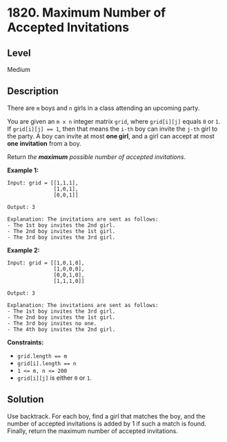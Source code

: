 # 1820. Maximum Number of Accepted Invitations
## Level
Medium

## Description
There are `m` boys and `n` girls in a class attending an upcoming party.

You are given an `m x n` integer matrix `grid`, where `grid[i][j]` equals `0` or `1`. If `grid[i][j] == 1`, then that means the `i-th` boy can invite the `j-th` girl to the party. A boy can invite at most **one girl**, and a girl can accept at most **one invitation** from a boy.

Return *the **maximum** possible number of accepted invitations*.

**Example 1:**
```
Input: grid = [[1,1,1],
               [1,0,1],
               [0,0,1]]

Output: 3

Explanation: The invitations are sent as follows:
- The 1st boy invites the 2nd girl.
- The 2nd boy invites the 1st girl.
- The 3rd boy invites the 3rd girl.
```
**Example 2:**
```
Input: grid = [[1,0,1,0],
               [1,0,0,0],
               [0,0,1,0],
               [1,1,1,0]]

Output: 3

Explanation: The invitations are sent as follows:
- The 1st boy invites the 3rd girl.
- The 2nd boy invites the 1st girl.
- The 3rd boy invites no one.
- The 4th boy invites the 2nd girl.
```

**Constraints:**

* `grid.length == m`
* `grid[i].length == n`
* `1 <= m, n <= 200`
* `grid[i][j]` is either `0` or `1`.

## Solution
Use backtrack. For each boy, find a girl that matches the boy, and the number of accepted invitations is added by 1 if such a match is found. Finally, return the maximum number of accepted invitations.
